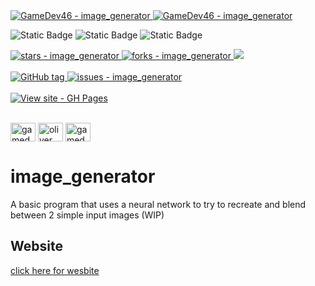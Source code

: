 <a href="https://github.com/GameDev46" title="Go to GitHub repo">
    <img src="https://img.shields.io/static/v1?label=GameDev46&message=Profile&color=Green&logo=github&style=for-the-badge&labelColor=1f1f22" alt="GameDev46 - image_generator">
    <img src="https://img.shields.io/badge/Version-beta-blue?style=for-the-badge&labelColor=1f1f22&color=Blue" alt="GameDev46 - image_generator">
</a>


![Static Badge](https://img.shields.io/badge/-HTML5-1f1f22?style=for-the-badge&logo=HTML5)
![Static Badge](https://img.shields.io/badge/-CSS-1f1f22?style=for-the-badge&logo=CSS3&logoColor=6060ef)
![Static Badge](https://img.shields.io/badge/-JavaScript-1f1f22?style=for-the-badge&logo=JavaScript)
    
<a href="https://github.com/GameDev46/image_generator/stargazers">
    <img src="https://img.shields.io/github/stars/GameDev46/image_generator?style=for-the-badge&labelColor=1f1f22" alt="stars - image_generator">
</a>
<a href="https://github.com/GameDev46/image_generator/forks">
    <img src="https://img.shields.io/github/forks/GameDev46/image_generator?style=for-the-badge&labelColor=1f1f22" alt="forks - image_generator">
</a>
<a href="https://github.com/GameDev46/image_generator/issues">
    <img src="https://img.shields.io/github/issues/GameDev46/image_generator?style=for-the-badge&labelColor=1f1f22&color=blue"/>
 </a>

<br>
<br>

<a href="https://github.com/GameDev46/image_generator/releases/">
    <img src="https://img.shields.io/github/tag/GameDev46/image_generator?include_prereleases=&sort=semver&color=Green&style=for-the-badge&labelColor=1f1f22" alt="GitHub tag">
</a>

<a href="https://github.com/GameDev46/image_generator/issues">
    <img src="https://img.shields.io/github/issues/GameDev46/image_generator?style=for-the-badge&labelColor=1f1f22" alt="issues - image_generator">
</a>

<br>
<br>

<div align="left">
<a href="https://gamedev46.github.io/image_generator/">
    <img src="https://img.shields.io/badge/View_site-GH_Pages-2ea44f?style=for-the-badge&labelColor=1f1f22" alt="View site - GH Pages">
</a>
</div>

<br>

<p align="left">
<a href="https://twitter.com/gamedev46" target="blank"><img align="center" src="https://raw.githubusercontent.com/rahuldkjain/github-profile-readme-generator/master/src/images/icons/Social/twitter.svg" alt="gamedev46" height="30" width="40" /></a>
<a href="https://instagram.com/oliver_pearce47" target="blank"><img align="center" src="https://raw.githubusercontent.com/rahuldkjain/github-profile-readme-generator/master/src/images/icons/Social/instagram.svg" alt="oliver_pearce47" height="30" width="40" /></a>
<a href="https://www.youtube.com/c/gamedev46" target="blank"><img align="center" src="https://raw.githubusercontent.com/rahuldkjain/github-profile-readme-generator/master/src/images/icons/Social/youtube.svg" alt="gamedev46" height="30" width="40" /></a>
</p>

# image_generator

A basic program that uses a neural network to try to recreate and blend between 2 simple input images (WIP)

## Website

[click here for wesbite](https://gamedev46.github.io/image_generator/)
